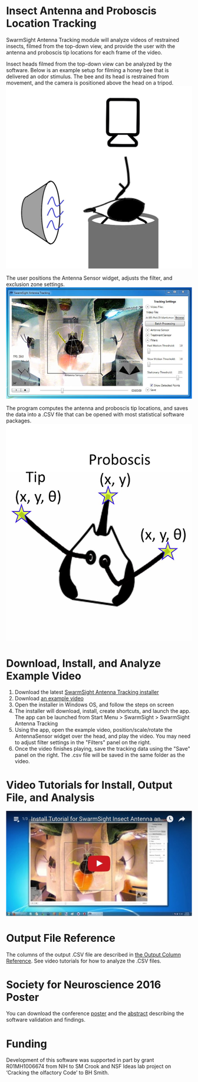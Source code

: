 # Insect Antenna and Proboscis Location Tracking

SwarmSight Antenna Tracking module will analyze videos of restrained insects, filmed from the top-down view, and provide the user with the antenna and proboscis tip locations for each frame of the video.

Insect heads filmed from the top-down view can be analyzed by the software. Below is an example setup for filming a honey bee that is delivered an odor stimulus. The bee and its head is restrained from movement, and the camera is positioned above the head on a tripod.
![Experiment](Screenshots/experiment%20diagram.jpg)

The user positions the Antenna Sensor widget, adjusts the filter, and exclusion zone settings.
![UI](Screenshots/AntennaTracking.JPG)

The program computes the antenna and proboscis tip locations, and saves the data into a .CSV file that can be opened with most statistical software packages.
![Result](Screenshots/output.jpg)

# Download, Install, and Analyze Example Video

1. Download the latest [SwarmSight Antenna Tracking installer](https://github.com/JustasB/SwarmSight/raw/master/Setup/AntennaTracking/setup.exe) 
2. Download [an example video](https://github.com/JustasB/SwarmSight/raw/master/Examples/Appendage%20Tracking/B1-Feb22-heptanal.mov)
3. Open the installer in Windows OS, and follow the steps on screen
4. The installer will download, install, create shortcuts, and launch the app. The app can be launched from Start Menu > SwarmSight > SwarmSight Antenna Tracking
5. Using the app, open the example video, position/scale/rotate the AntennaSensor widget over the head, and play the video. You may need to adjust filter settings in the "Filters" panel on the right.
6. Once the video finishes playing, save the tracking data using the "Save" panel on the right. The .csv file will be saved in the same folder as the video.

# Video Tutorials for Install, Output File, and Analysis
[![Tutorials](Screenshots/SwarmSight%20Appendage%20Tracking%20Tutorials.jpg)](https://www.youtube.com/playlist?list=PLGOMalOIacj3D5QkkzYop7O_JR-ojcJpl)

# Output File Reference
The columns of the output .CSV file are described in [the Output Column Reference](Examples/Appendage%20Tracking/ColumnReference). See video tutorials for how to analyze the .CSV files.

# Society for Neuroscience 2016 Poster
You can download the conference [poster](https://github.com/JustasB/SwarmSight/raw/master/Examples/SwarmSight%20Antenna%20Tracking%20Poster.pdf) and the [abstract](https://github.com/JustasB/SwarmSight/raw/master/Examples/SwarmSight%20Antenna%20Tracking%20Abstract.pdf) describing the software validation and findings.

# Funding

Development of this software was supported in part by grant R01MH1006674 from NIH to SM Crook and NSF Ideas lab project on ‘Cracking the olfactory Code’ to BH Smith. 
